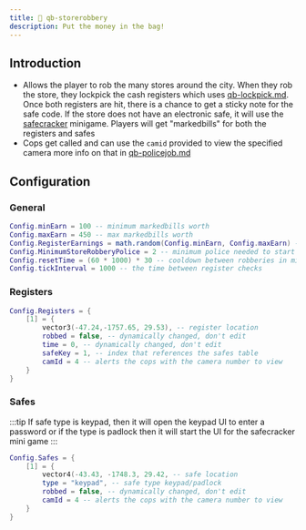 ```yaml
---
title: 🔫 qb-storerobbery
description: Put the money in the bag!
---
```


## Introduction

* Allows the player to rob the many stores around the city. When they rob the store, they lockpick the cash registers which uses [qb-lockpick.md](qb-lockpick.md "mention"). Once both registers are hit, there is a chance to get a sticky note for the safe code. If the store does not have an electronic safe, it will use the [safecracker](https://github.com/qbcore-framework/safecracker) minigame. Players will get "markedbills" for both the registers and safes
* Cops get called and can use the `camid` provided to view the specified camera more info on that in [qb-policejob.md](qb-policejob.md "mention")

## Configuration

### General

```lua
Config.minEarn = 100 -- minimum markedbills worth
Config.maxEarn = 450 -- max markedbills worth
Config.RegisterEarnings = math.random(Config.minEarn, Config.maxEarn) -- Randomized earnings
Config.MinimumStoreRobberyPolice = 2 -- minimum police needed to start the robbery
Config.resetTime = (60 * 1000) * 30 -- cooldown between robberies in minutes
Config.tickInterval = 1000 -- the time between register checks
```

### Registers

```lua
Config.Registers = {
    [1] = {
        vector3(-47.24,-1757.65, 29.53), -- register location
        robbed = false, -- dynamically changed, don't edit
        time = 0, -- dynamically changed, don't edit
        safeKey = 1, -- index that references the safes table
        camId = 4 -- alerts the cops with the camera number to view
    }
}
```

### Safes

:::tip
If safe type is keypad, then it will open the keypad UI to enter a password or if the type is padlock then it will start the UI for the safecracker mini game
:::

```lua
Config.Safes = {
    [1] = {
        vector4(-43.43, -1748.3, 29.42, -- safe location
        type = "keypad", -- safe type keypad/padlock
        robbed = false, -- dynamically changed, don't edit
        camId = 4 -- alerts the cops with the camera number to view
    }
}
```
